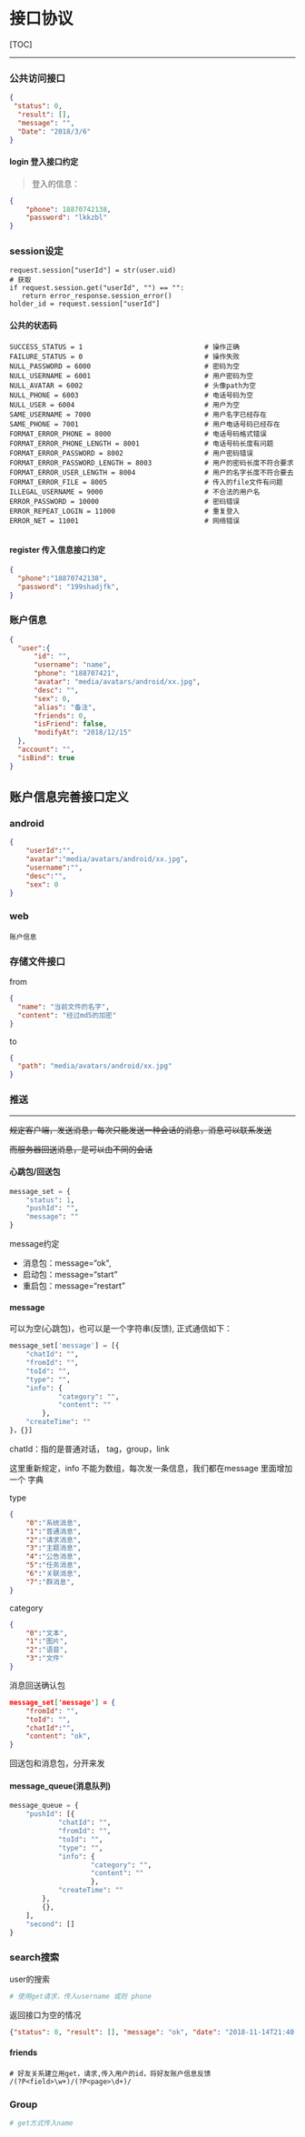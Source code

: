 # 接口协议

[TOC]





------

### 公共访问接口

```json
{
 "status": 0,
  "result": [],
  "message": "",
  "Date": "2018/3/6"
}
```

#### login 登入接口约定

> 登入的信息：

```json
{
    "phone": 18870742138,
    "password": "lkkzbl"
}
```

### session设定

```
request.session["userId"] = str(user.uid)
# 获取
if request.session.get("userId", "") == "":
   return error_response.session_error()
holder_id = request.session["userId"]
```



#### 公共的状态码

```
SUCCESS_STATUS = 1								# 操作正确
FAILURE_STATUS = 0								# 操作失败
NULL_PASSWORD = 6000							# 密码为空
NULL_USERNAME = 6001							# 用户密码为空
NULL_AVATAR = 6002								# 头像path为空
NULL_PHONE = 6003								# 电话号码为空
NULL_USER = 6004								# 用户为空
SAME_USERNAME = 7000							# 用户名字已经存在
SAME_PHONE = 7001								# 用户电话号码已经存在
FORMAT_ERROR_PHONE = 8000						# 电话号码格式错误
FORMAT_ERROR_PHONE_LENGTH = 8001				# 电话号码长度有问题
FORMAT_ERROR_PASSWORD = 8002					# 用户密码错误
FORMAT_ERROR_PASSWORD_LENGTH = 8003				# 用户的密码长度不符合要求
FORMAT_ERROR_USER_LENGTH = 8004					# 用户的名字长度不符合要去
FORMAT_ERROR_FILE = 8005						# 传入的file文件有问题
ILLEGAL_USERNAME = 9000							# 不合法的用户名
ERROR_PASSWORD = 10000							# 密码错误
ERROR_REPEAT_LOGIN = 11000						# 重复登入
ERROR_NET = 11001								# 网络错误


```



#### register 传入信息接口约定

```json
{
  "phone":"18870742138",
  "password": "199shadjfk",
}
```

### 账户信息

```json
{
  "user":{
      "id": "",
      "username": "name",
      "phone": "188707421",
      "avatar": "media/avatars/android/xx.jpg",
      "desc": "",
      "sex": 0,
      "alias": "备注",
      "friends": 0,
      "isFriend": false,
      "modifyAt": "2018/12/15"
  },
  "account": "",
  "isBind": true
}

```



## 账户信息完善接口定义

### android

```json
{
    "userId":"",
    "avatar":"media/avatars/android/xx.jpg",
    "username":"",
    "desc":"",
    "sex": 0
}
```

### web

```
账户信息
```



### 存储文件接口

from

```json
{
  "name": "当前文件的名字",
  "content": "经过md5的加密"
}
```

to

```json
{
  "path": "media/avatars/android/xx.jpg"
}
```



### 推送

----

~~规定客户端，发送消息，每次只能发送一种会话的消息，消息可以联系发送~~

~~而服务器回送消息，是可以由不同的会话~~



#### 心跳包/回送包

```python
message_set = {
    "status": 1,
    "pushId": "",
    "message": ""
}
```

 message约定

- 消息包：message=“ok", 
- 启动包：message=“start”
- 重启包：message=“restart”

#### message

可以为空(心跳包)，也可以是一个字符串(反馈),  正式通信如下：

```python
message_set['message'] = [{
	"chatId": "",
	"fromId": "",
	"toId": "",
	"type": "",
	"info": {
			"category": "",
			"content": ""
		},
	"createTime": ""
}，{}]
```

chatId：指的是普通对话， tag，group，link

这里重新规定，info 不能为数组，每次发一条信息，我们都在message 里面增加一个 字典

type

```json
{ 
	"0":"系统消息",
	"1":"普通消息",
	"2":"请求消息",
	"3":"主题消息",
	"4":"公告消息",
	"5":"任务消息",
	"6":"关联消息",
    "7":"群消息",
}
```

category

```json
{
	"0":"文本",
	"1":"图片",
	"2":"语音",
	"3":"文件"
}
```



消息回送确认包

```json
message_set['message'] = {
	"fromId": "",
	"toId": "",
    "chatId":"",
    "content": "ok",
}
```

回送包和消息包，分开来发

#### message_queue(消息队列)

```python
message_queue = {
	"pushId": [{
			"chatId": "",
			"fromId": "",
			"toId": "",
			"type": "",
			"info": {
					"category": "",
					"content": ""
					},
			"createTime": ""
		},
		{},
	],
	"second": []
}
```



### search搜索

user的搜索

```python 
# 使用get请求，传入username 或则 phone
```

返回接口为空的情况

```json
{"status": 0, "result": [], "message": "ok", "date": "2018-11-14T21:40:56"}
```



#### friends

```
# 好友关系建立用get，请求,传入用户的id，将好友账户信息反馈
/(?P<field>\w+)/(?P<page>\d+)/
```



### Group

```python
# get方式传入name
```

